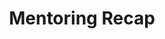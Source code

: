 ---
layout:       post
title:        "Mentoring Recap"
url:          "/posts/mentoringrecap.html"
canonical_url: "/posts/mentoringrecap.html"
redirect_to: /posts/mentoringrecap.html
---